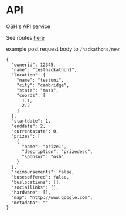 # API
OSH's API service


See routes [here](https://github.com/WolfBeacon/API/blob/master/main.go#L47)

example post request body to `/hackathons/new`:

```
{
  "ownerid": 12345,
  "name": "testhackathon1",
  "location": {
    "name": "testuni",
    "city": "cambridge",
    "state": "mass",
    "coords": [
      1.1,
      2.2
    ]
  },
  "startdate": 1,
  "enddate": 2,
  "currentstate": 0,
  "prizes": [
    {
      "name": "prize1",
      "description": "prizedesc",
      "sponsor": "osh"
    }
  ],
  "reimbursements": false,
  "busesoffered": false,
  "buslocations": [],
  "sociallinks": [],
  "hardware": [],
  "map": "http://www.google.com",
  "metadata": ""
}
```
